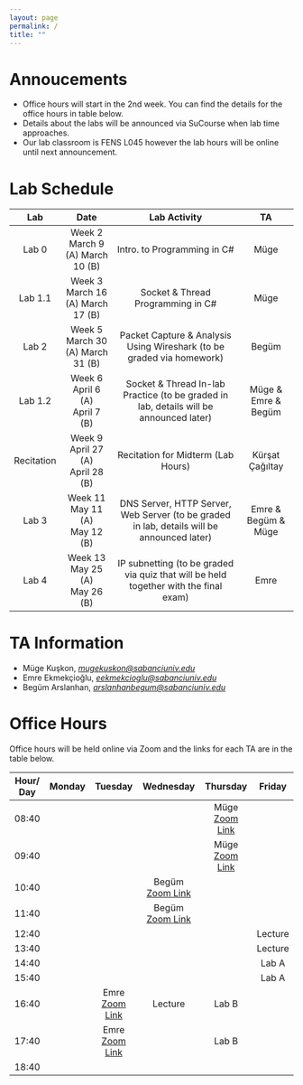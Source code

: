 ```yaml
---
layout: page
permalink: /
title: ""
---
```


# Annoucements
- Office hours will start in the 2nd week. You can find the details for the office hours in table below.
- Details about the labs will be announced via SuCourse when lab time approaches.
- Our lab classroom is FENS L045 however the lab hours will be online until next announcement.


# Lab Schedule

| Lab          |        Date            |                                     Lab Activity                                     |   TA    |
| :------------: | :---------------------: | :----------------------------------------------------------------------------------: | :-----: |
| Lab 0        |  Week 2 <br/> March 9 (A) March 10 (B)  | Intro. to Programming in C#                                          |  Müge  |
| Lab 1.1      |  Week 3 <br/> March 16 (A)  March 17 (B) | Socket & Thread Programming in C#                                    |  Müge  |
| Lab 2      |  Week 5 <br/> March 30 (A)  March 31 (B) | Packet Capture & Analysis Using Wireshark (to be graded via homework)           |  Begüm  |
| Lab 1.2        |  Week 6  <br/> April 6 (A) <br/> April 7 (B)| Socket & Thread In-lab Practice (to be graded in lab, details will be announced later)         |  Müge & Emre & Begüm   |
| Recitation   |  Week 9 <br/> April 27 (A) <br/> April 28 (B) | Recitation for Midterm (Lab Hours) | Kürşat Çağıltay |
| Lab 3        |  Week 11 <br/> May 11 (A) <br/> May 12 (B) |              DNS Server, HTTP Server, Web Server (to be graded in lab, details will be announced later)               | Emre & Begüm & Müge |
| Lab 4        |  Week 13 <br/> May 25 (A) <br/> May 26 (B) | IP subnetting (to be graded via quiz that will be held together with the final exam) | Emre |


# TA Information

- Müge Kuşkon, *mugekuskon@sabanciuniv.edu*  
- Emre Ekmekçioğlu, *eekmekcioglu@sabanciuniv.edu*
- Begüm Arslanhan,  *arslanhanbegum@sabanciuniv.edu*

# Office Hours

Office hours will be held online via Zoom and the links for each TA are in the table below. 

| Hour/ Day |     **Monday**      |  **Tuesday** |  **Wednesday**  |  **Thursday**   |     **Friday**      |
| :-------: | :-----------------: | :-----------:| :-------------: | :-------------: | :-----------------: |
|   08:40   |			 	      |       		 |                 | Müge [Zoom Link](https://sabanciuniv.zoom.us/j/2457215757?pwd=ZEl1TjdUd1JUYTJRQmx1KzNYVnIvZz09)           |                     |
|   09:40   | 		 	          |        		 |                 | Müge [Zoom Link](https://sabanciuniv.zoom.us/j/2457215757?pwd=ZEl1TjdUd1JUYTJRQmx1KzNYVnIvZz09)            |                     |
|   10:40   |                     |              |Begüm [Zoom Link](https://sabanciuniv.zoom.us/j/6119892969?pwd=YVBMV2tkbXRhUEpLMFY1MmNiaEhBUT09)  		   |                 |                     |
|   11:40   |                     |              |Begüm [Zoom Link](https://sabanciuniv.zoom.us/j/6119892969?pwd=YVBMV2tkbXRhUEpLMFY1MmNiaEhBUT09)           |                 |                     |
|   12:40   |                     |              |                 |                 |Lecture              |
|   13:40   |                     |              |                 |                 |Lecture              |
|   14:40   |                     |              |                 |                 |Lab A                |
|   15:40   |                     |              |                 |                 |Lab A                |
|   16:40   |                     | Emre [Zoom Link](https://sabanciuniv.zoom.us/j/4338792918?pwd=VFkzZGNxYXIyelpyTExpc211MXZjUT09)         |Lecture          |Lab B            |                     |
|   17:40   |                     | Emre [Zoom Link](https://sabanciuniv.zoom.us/j/4338792918?pwd=VFkzZGNxYXIyelpyTExpc211MXZjUT09)         |                 |Lab B            |                     |
|   18:40   |                     |              |                 |                 |                     |
